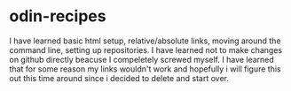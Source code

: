 # odin-recipes
I have learned basic html setup, relative/absolute links, moving around the command line, setting up repositories. I have learned not to make changes on github directly beacuse I compeletely screwed myself. I have learned that for some reason my links wouldn't work and hopefully i will figure this out this time around since i decided to delete and start over. 